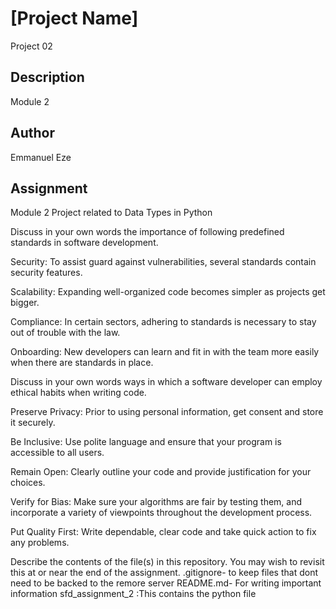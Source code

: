 # [Project Name]
Project 02

## Description

Module 2

## Author

Emmanuel Eze

## Assignment

Module 2 Project related to Data Types in Python


Discuss in your own words the importance of following predefined standards in software development.

Security: To assist guard against vulnerabilities, several standards contain security features.

Scalability: Expanding well-organized code becomes simpler as projects get bigger.

Compliance: In certain sectors, adhering to standards is necessary to stay out of trouble with the law.

Onboarding: New developers can learn and fit in with the team more easily when there are standards in place.



Discuss in your own words ways in which a software developer can employ ethical habits when writing code.

Preserve Privacy: Prior to using personal information, get consent and store it securely.

Be Inclusive: Use polite language and ensure that your program is accessible to all users.

Remain Open: Clearly outline your code and provide justification for your choices.

Verify for Bias: Make sure your algorithms are fair by testing them, and incorporate a variety of viewpoints throughout the development process.

Put Quality First: Write dependable, clear code and take quick action to fix any problems.


Describe the contents of the file(s) in this repository. You may wish to revisit this at or near the end of the assignment.
.gitignore- to keep files that dont need to be backed to the remore server
README.md- For writing important information
sfd_assignment_2 :This contains the python file

